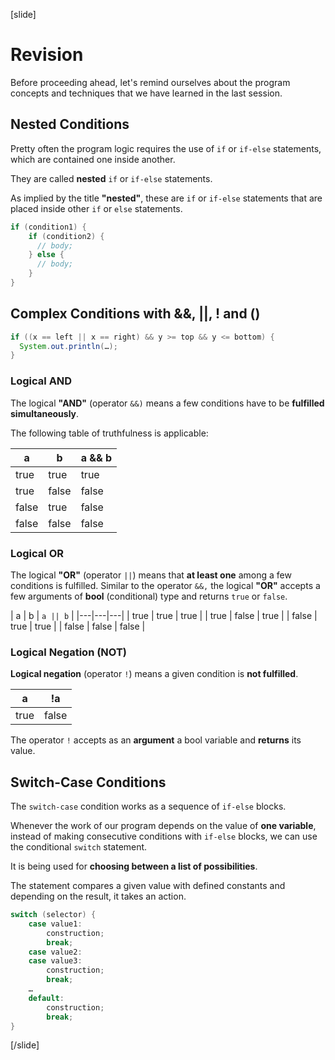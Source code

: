 [slide]
# Revision 
Before proceeding ahead, let's remind ourselves about the program concepts and techniques that we have learned in the last session.

## Nested Conditions
Pretty often the program logic requires the use of `if` or `if-else` statements, which are contained one inside another. 

They are called **nested** `if` or `if-else` statements. 

As implied by the title **"nested"**, these are `if` or `if-else` statements that are placed inside other `if` or `else` statements.
```java
if (condition1) {
    if (condition2) {
      // body; 
    } else {
      // body;
    }  
}
```

## Complex Conditions with &&, ||, ! and ()
```java
if ((x == left || x == right) && y >= top && y <= bottom) {
  System.out.println(…);
}
```

### Logical AND

The logical **"AND"** (operator `&&)` means a few conditions have to be **fulfilled simultaneously**. 

The following table of truthfulness is applicable:

| a | b  | a && b |
|---|---|---|
| true | true | true |
| true | false | false |
| false | true | false |
| false | false | false |

### Logical OR
The logical **"OR"** (operator `||`) means that **at least one** among a few conditions is fulfilled. Similar to the operator `&&,` the logical **"OR"** accepts a few arguments of **bool** (conditional) type and returns `true` or `false`.

| a | b  | `a || b` |
|---|---|---|
| true | true | true |
| true | false | true |
| false | true | true |
| false | false | false |

### Logical Negation (NOT)
**Logical negation** (operator `!`) means a given condition is **not fulfilled**.

| a | !a |
|---|---|
| true | false |

The operator `!` accepts as an **argument** a bool variable and **returns** its value.

## Switch-Case Conditions
The `switch-case` condition works as a sequence of `if-else` blocks. 

Whenever the work of our program depends on the value of **one variable**, instead of making consecutive conditions with `if-else` blocks, we can use the conditional `switch` statement. 

It is being used for **choosing between a list of possibilities**. 

The statement compares a given value with defined constants and depending on the result, it takes an action.

```java
switch (selector) {
    case value1:
        construction;
        break;
    case value2:
    case value3:
        construction;
        break;
    …
    default:
        construction;
        break;
}
```
[/slide]